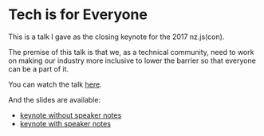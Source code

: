 # Tech is for Everyone

This is a talk I gave as the closing keynote for the 2017 nz.js(con).

The premise of this talk is that we, as a technical community, need to work on making our industry more inclusive to lower the barrier so that everyone can be a part of it.

You can watch the talk [here](https://youtu.be/9ai9Yabw2hk).

And the slides are available:

- [keynote without speaker notes](tech-is-for-everyone/tech-for-everyone.pdf)
- [keynote with speaker notes](tech-is-for-everyone/tech-for-everyone-wnotes.pdf)
